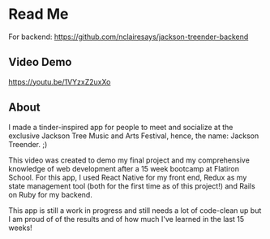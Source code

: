 # Read Me

For backend: https://github.com/nclairesays/jackson-treender-backend

## Video Demo
https://youtu.be/1VYzxZ2uxXo

## About

I made a tinder-inspired app for people to meet and socialize at the exclusive Jackson Tree Music and Arts Festival, hence, the name: Jackson Treender. ;)

This video was created to demo my final project and my comprehensive knowledge of web development after a 15 week bootcamp at Flatiron School. For this app, I used React Native for my front end, Redux as my state management tool (both for the first time as of this project!) and Rails on Ruby for my backend.

This app is still a work in progress and still needs a lot of code-clean up but I am proud of of the results and of how much I've learned in the last 15 weeks!
